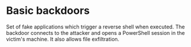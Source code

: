 # Basic backdoors
Set of fake applications which trigger a reverse shell when executed.
The backdoor connects to the attacker and opens a PowerShell session in the victim's machine. It also allows file exfiltration.
